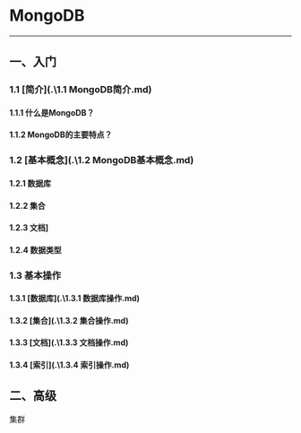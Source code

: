 # MongoDB

---

## 一、入门

### 1.1 [简介](.\1.1 MongoDB简介.md)

#### 1.1.1 什么是MongoDB？

#### 1.1.2 MongoDB的主要特点？

### 1.2 [基本概念](.\1.2 MongoDB基本概念.md)

#### 1.2.1 数据库

#### 1.2.2 集合

#### 1.2.3 文档]

#### 1.2.4 数据类型

### 1.3 基本操作

#### 1.3.1 [数据库](.\1.3.1 数据库操作.md)

#### 1.3.2 [集合](.\1.3.2 集合操作.md)

#### 1.3.3 [文档](.\1.3.3 文档操作.md)

#### 1.3.4 [索引](.\1.3.4 索引操作.md)

## 二、高级

集群

